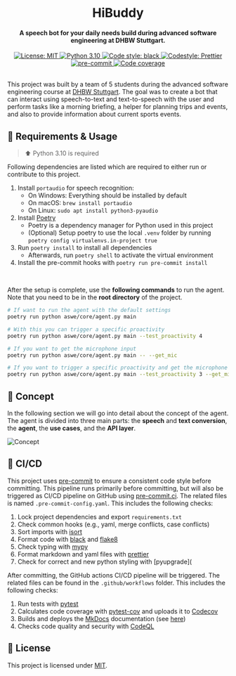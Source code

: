 <h1 align="center">
 HiBuddy
</h1>

<h4 align="center">
 A speech bot for your daily needs build during advanced software engineering at DHBW Stuttgart.
</h4>

<div align="center">
    <a href="https://github.com/felixhoffmnn/python_template">
        <img src="https://img.shields.io/github/license/felixhoffmnn/python_template"
        alt="License: MIT" />
    </a>
    <a href="https://www.python.org/downloads/release/python-3100/">
        <img src="https://img.shields.io/badge/python-3.10-blue.svg"
        alt="Python 3.10" />
    </a>
    <a href="https://github.com/psf/black">
        <img alt="Code style: black" src="https://img.shields.io/badge/code%20style-black-000000.svg">
    </a>
    <a href="https://github.com/prettier/prettier">
        <img src="https://img.shields.io/badge/code_style-prettier-ff69b4.svg?style=flat&logo=appveyor"
        alt="Codestyle: Prettier" />
    </a>
    <a href="https://results.pre-commit.ci/latest/github/felixhoffmnn/aswe/main">
        <img src="https://results.pre-commit.ci/badge/github/felixhoffmnn/aswe/main.svg"
        alt="pre-commit" />
    </a>
    <a href="https://codecov.io/gh/felixhoffmnn/aswe/branch/main/graph/badge.svg?token=AO8OYDJNDN" >
        <img src="https://codecov.io/gh/felixhoffmnn/aswe/branch/main/graph/badge.svg?token=AO8OYDJNDN" alt="Code coverage"/>
    </a>
</div>
<br>

<!-- TODO: Review paragraph -->

This project was built by a team of 5 students during the advanced software engineering course at [DHBW Stuttgart](https://www.dhbw-stuttgart.de/). The goal was to create a bot that can interact using speech-to-text and text-to-speech with the user and perform tasks like a morning briefing, a helper for planning trips and events, and also to provide information about current sports events.

## :rocket: Requirements & Usage

> :arrow_up: Python 3.10 is required

Following dependencies are listed which are required to either run or contribute to this project.

1. Install `portaudio` for speech recognition:
    - On Windows: Everything should be installed by default
    - On macOS: `brew install portaudio`
    - On Linux: `sudo apt install python3-pyaudio`
2. Install [Poetry](https://python-poetry.org/docs/#installation)
    - Poetry is a dependency manager for Python used in this project
    - (Optional) Setup poetry to use the local `.venv` folder by running `poetry config virtualenvs.in-project true`
3. Run `poetry install` to install all dependencies
    - Afterwards, run `poetry shell` to activate the virtual environment
4. Install the pre-commit hooks with `poetry run pre-commit install`

<br>

After the setup is complete, use the **following commands** to run the agent. Note that you need to be in the **root directory** of the project.

```bash
# If want to run the agent with the default settings
poetry run python aswe/core/agent.py main

# With this you can trigger a specific proactivity
poetry run python aswe/core/agent.py main --test_proactivity 4

# If you want to get the microphone input
poetry run python aswe/core/agent.py main -- --get_mic

# If you want to trigger a specific proactivity and get the microphone input
poetry run python aswe/core/agent.py main --test_proactivity 3 --get_mic
```

## :speech_balloon: Concept

In the following section we will go into detail about the concept of the agent. The agent is divided into three main parts: the **speech** and **text conversion**, the **agent**, the **use cases**, and the **API layer**.

<!-- TODO: Fix link to diagram -->

![Concept](https://github.com/felixhoffmnn/aswe/blob/main/data/flowcharts/layerd_architecture_2.png)

## :repeat: CI/CD

This project uses [pre-commit](https://pre-commit.com) to ensure a consistent code style before committing. This pipeline runs primarily before committing, but will also be triggered as CI/CD pipeline on GitHub using [pre-commit.ci](https://pre-commit.ci/). The related files is named `.pre-commit-config.yaml`. This includes the following checks:

1.  Lock project dependencies and export `requirements.txt`
2.  Check common hooks (e.g., yaml, merge conflicts, case conflicts)
3.  Sort imports with [isort](https://github.com/PyCQA/isort)
4.  Format code with [black](https://github.com/psf/black) and [flake8](https://github.com/PyCQA/flake8)
5.  Check typing with [mypy](https://github.com/python/mypy)
6.  Format markdown and yaml files with [prettier](https://github.com/prettier/prettier)
7.  Check for correct and new python styling with [pyupgrade](

After committing, the GitHub actions CI/CD pipeline will be triggered. The related files can be found in the `.github/workflows` folder. This includes the following checks:

1. Run tests with [pytest](https://github.com/pytest-dev/pytest)
2. Calculates code coverage with [pytest-cov](https://github.com/pytest-dev/pytest-cov) and uploads it to [Codecov](https://codecov.io/gh/felixhoffmnn/aswe)
3. Builds and deploys the [MkDocs](https://www.mkdocs.org/) documentation (see [here](https://felixhoffmnn.github.io/aswe/))
4. Checks code quality and security with [CodeQL](https://github.com/github/codeql)

## :memo: License

This project is licensed under [MIT](https://github.com/felixhoffmnn/aswe/blob/main/LICENSE).
